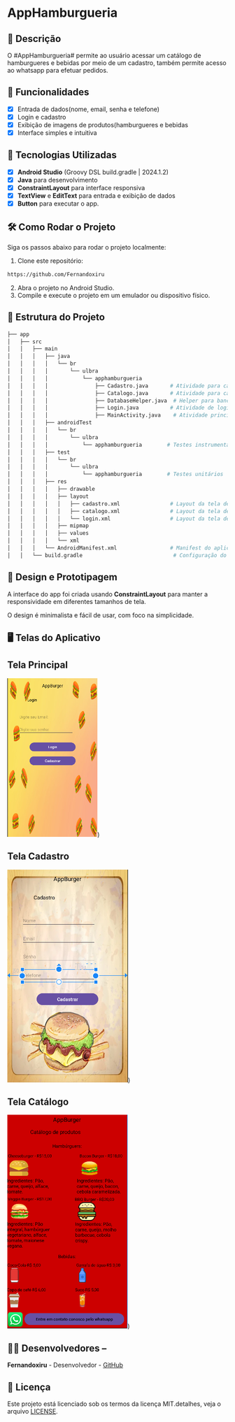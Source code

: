 # AppHamburgueria

## 📱 Descrição
O #AppHamburgueria# permite ao usuário acessar um catálogo de hamburgueres e bebidas por meio de um cadastro, também permite acesso ao whatsapp para efetuar pedidos.

## 🔧 Funcionalidades
- [X] Entrada de dados(nome, email, senha e telefone)
- [X] Login e cadastro
- [X] Exibição de imagens de produtos(hamburgueres e bebidas
- [X] Interface simples e intuitiva

 ## 🚀 Tecnologias Utilizadas
- [x] **Android Studio** (Groovy DSL build.gradle | 2024.1.2)
- [x] **Java** para desenvolvimento
- [x] **ConstraintLayout** para interface responsiva
- [x] **TextView** e **EditText** para entrada e exibição de dados
- [x] **Button**   para executar o app.

## 🛠️ Como Rodar o Projeto

Siga os passos abaixo para rodar o projeto localmente:

1. Clone este repositório:
  ```bash
https://github.com/Fernandoxiru

  ```

2. Abra o projeto no Android Studio.
3. Compile e execute o projeto em um emulador ou dispositivo físico.

## 📂 Estrutura do Projeto
```bash
├── app
│   ├── src
│   │   ├── main
│   │   │   ├── java
│   │   │   │   └── br
│   │   │   │       └── ulbra
│   │   │   │           └── apphamburgueria
│   │   │   │               ├── Cadastro.java       # Atividade para cadastro
│   │   │   │               ├── Catalogo.java       # Atividade para catálogo
│   │   │   │               ├── DatabaseHelper.java  # Helper para banco de dados
│   │   │   │               ├── Login.java          # Atividade de login
│   │   │   │               ├── MainActivity.java    # Atividade principal
│   │   │   ├── androidTest
│   │   │   │   └── br
│   │   │   │       └── ulbra
│   │   │   │           └── apphamburgueria        # Testes instrumentados
│   │   │   ├── test
│   │   │   │   └── br
│   │   │   │       └── ulbra
│   │   │   │           └── apphamburgueria        # Testes unitários
│   │   │   ├── res
│   │   │   │   ├── drawable
│   │   │   │   ├── layout
│   │   │   │   │   ├── cadastro.xml                # Layout da tela de cadastro
│   │   │   │   │   ├── catalogo.xml                # Layout da tela de catálogo
│   │   │   │   │   └── login.xml                   # Layout da tela de login
│   │   │   │   ├── mipmap
│   │   │   │   ├── values
│   │   │   │   └── xml
│   │   │   └── AndroidManifest.xml                 # Manifest do aplicativo
│   │   └── build.gradle                             # Configuração do Gradle
```

## 🎨 Design e Prototipagem
 
A interface do app foi criada usando **ConstraintLayout** para manter a responsividade em diferentes tamanhos de tela.
 
O design é minimalista e fácil de usar, com foco na simplicidade.

 ## 🖥️ Telas do Aplicativo

## **Tela Principal**
![image](https://github.com/Fernandoxiru/AppHamburgueria/blob/master/assets/telaprincipal.png))

## **Tela Cadastro**
![image](https://github.com/Fernandoxiru/AppHamburgueria/blob/master/assets/teladecadastro.png))

## **Tela Catálogo**
![image](https://github.com/Fernandoxiru/AppHamburgueria/blob/master/assets/catalogo.png))

## 👨‍💻 Desenvolvedores –

**Fernandoxiru** - Desenvolvedor - [GitHub](https://github.com/Fernandoxiru)
  
  ## 📄 Licença
  Este projeto está licenciado sob os termos da licença MIT.detalhes, veja o arquivo [LICENSE](https://github.com/Fernandoxiru/AppHamburgueria/blob/master/LICENSE). 
